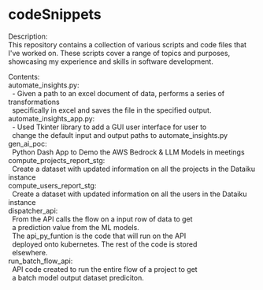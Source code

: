 # codeSnippets  
  
Description:  
This repository contains a collection of various scripts and code files that I've worked on. These scripts cover a range of topics and purposes, showcasing my experience and skills in software development.  
  
Contents:  
automate_insights.py:  
&nbsp; - Given a path to an excel document of data, performs a series of transformations  
&nbsp; specifically in excel and saves the file in the specified output.  
automate_insights_app.py:  
&nbsp; - Used Tkinter library to add a GUI user interface for user to  
&nbsp; change the default input and output paths to automate_insights.py  
gen_ai_poc:  
&nbsp; Python Dash App to Demo the AWS Bedrock & LLM Models in meetings  
compute_projects_report_stg:  
&nbsp; Create a dataset with updated information on all the projects in the Dataiku instance  
compute_users_report_stg:  
&nbsp; Create a dataset with updated information on all the users in the Dataiku instance  
dispatcher_api:  
&nbsp; From the API calls the flow on a input row of data to get  
&nbsp; a prediction value from the ML models.  
&nbsp; The api_py_funtion is the code that will run on the API  
&nbsp; deployed onto kubernetes.  The rest of the code is stored  
&nbsp; elsewhere.  
run_batch_flow_api:  
&nbsp; API code created to run the entire flow of a project to get  
&nbsp; a batch model output dataset prediciton.  
